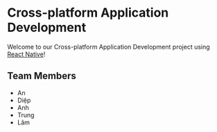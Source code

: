 # Cross-platform Application Development

Welcome to our Cross-platform Application Development project using [React Native](https://reactnative.dev/)!

## Team Members

- An
- Diệp
- Anh
- Trung
- Lâm
